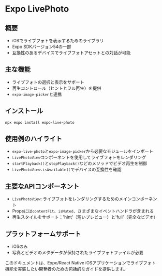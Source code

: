 # Expo LivePhoto

## 概要

- iOSでライブフォトを表示するためのライブラリ
- Expo SDKバージョン54の一部
- 互換性のあるデバイスでライブフォトアセットとの対話が可能

## 主な機能

- ライブフォトの選択と表示をサポート
- 再生コントロール（ヒントとフル再生）を提供
- `expo-image-picker`と連携

## インストール

```bash
npx expo install expo-live-photo
```

## 使用例のハイライト

- `expo-live-photo`と`expo-image-picker`から必要なモジュールをインポート
- `LivePhotoView`コンポーネントを使用してライブフォトをレンダリング
- `startPlayback()`と`stopPlayback()`などのメソッドでビデオ再生を制御
- `LivePhotoView.isAvailable()`でデバイスの互換性を確認

## 主要なAPIコンポーネント

- `LivePhotoView`: ライブフォトをレンダリングするためのメインコンポーネント
- Propsには`contentFit`、`isMuted`、さまざまなイベントハンドラが含まれる
- 再生スタイルをサポート：'hint'（短いプレビュー）と'full'（完全なビデオ）

## プラットフォームサポート

- iOSのみ
- 写真とビデオのメタデータが保持されたライブフォトファイルが必要

このドキュメントは、Expo/React Native iOSアプリケーションでライブフォト機能を実装したい開発者のための包括的なガイドを提供します。
